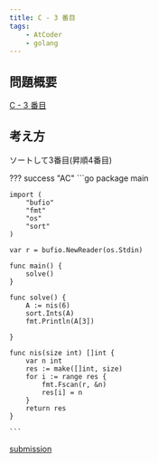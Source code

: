 ```yaml
---
title: C - 3 番目
tags: 
    - AtCoder
    - golang
---
```


## 問題概要

[C - 3 番目](https://atcoder.jp/contests/past201912-open/tasks/past201912_c)

## 考え方

ソートして3番目(昇順4番目)

??? success "AC"
	```go 
    package main

    import (
        "bufio"
        "fmt"
        "os"
        "sort"
    )

    var r = bufio.NewReader(os.Stdin)

    func main() {
        solve()
    }

    func solve() {
        A := nis(6)
        sort.Ints(A)
        fmt.Println(A[3])

    }

    func nis(size int) []int {
        var n int
        res := make([]int, size)
        for i := range res {
            fmt.Fscan(r, &n)
            res[i] = n
        }
        return res
    }

    ```

[submission](https://atcoder.jp/contests/past201912-open/submissions/18780347)